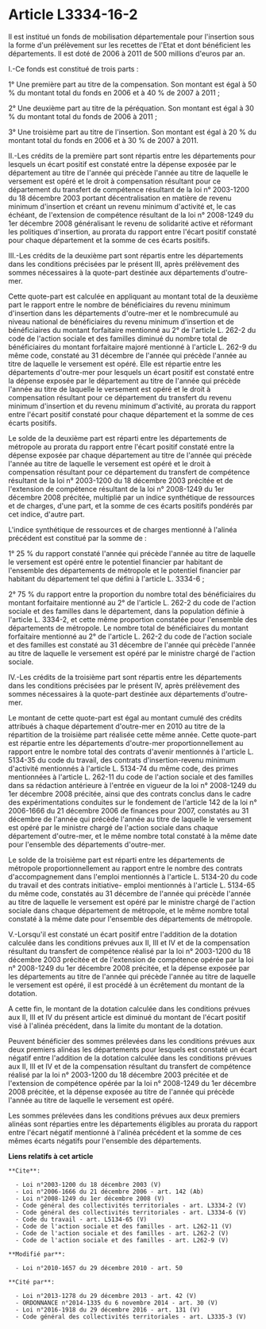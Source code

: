 # Article L3334-16-2

Il est institué un fonds de mobilisation départementale pour l'insertion sous la forme d'un prélèvement sur les recettes de
l'Etat et dont bénéficient les départements. Il est doté de 2006 à 2011 de 500 millions d'euros par an.

I.-Ce fonds est constitué de trois parts : 

1° Une première part au titre de la compensation. Son montant est égal à 50 % du montant total du fonds en 2006 et à 40 % de
2007 à 2011 ; 

2° Une deuxième part au titre de la péréquation. Son montant est égal à 30 % du montant total du fonds de 2006 à 2011 ; 

3° Une troisième part au titre de l'insertion. Son montant est égal à 20 % du montant total du fonds en 2006 et à 30 % de
2007 à 2011. 

II.-Les crédits de la première part sont répartis entre les départements pour lesquels un écart positif est constaté entre la
dépense exposée par le département au titre de l'année qui précède l'année au titre de laquelle le versement est opéré et le
droit à compensation résultant pour ce département du transfert de compétence résultant de la loi n° 2003-1200 du 18 décembre
2003 portant décentralisation en matière de revenu minimum d'insertion et créant un revenu minimum d'activité et, le cas
échéant, de l'extension de compétence résultant de la loi n° 2008-1249 du 1er décembre 2008 généralisant le revenu de
solidarité active et réformant les politiques d'insertion, au prorata du rapport entre l'écart positif constaté pour chaque
département et la somme de ces écarts positifs. 

III.-Les crédits de la deuxième part sont répartis entre les départements dans les conditions précisées par le présent III,
après prélèvement des sommes nécessaires à la quote-part destinée aux départements d'outre-mer. 

Cette quote-part est calculée en appliquant au montant total de la deuxième part le rapport entre le nombre de bénéficiaires
du revenu minimum d'insertion dans les départements d'outre-mer et le nombrecumulé au niveau national de bénéficiaires du
revenu minimum d'insertion et de bénéficiaires du montant forfaitaire mentionné au 2° de l'article L. 262-2 du code de
l'action sociale et des familles diminué du nombre total de bénéficiaires du montant forfaitaire majoré mentionné à l'article
L. 262-9 du même code, constaté au 31 décembre de l'année qui précède l'année au titre de laquelle le versement est opéré.
Elle est répartie entre les départements d'outre-mer pour lesquels un écart positif est constaté entre la dépense exposée par
le département au titre de l'année qui précède l'année au titre de laquelle le versement est opéré et le droit à compensation
résultant pour ce département du transfert du revenu minimum d'insertion et du revenu minimum d'activité, au prorata du
rapport entre l'écart positif constaté pour chaque département et la somme de ces écarts positifs. 

Le solde de la deuxième part est réparti entre les départements de métropole au prorata du rapport entre l'écart positif
constaté entre la dépense exposée par chaque département au titre de l'année qui précède l'année au titre de laquelle le
versement est opéré et le droit à compensation résultant pour ce département du transfert de compétence résultant de la loi
n° 2003-1200 du 18 décembre 2003 précitée et de l'extension de compétence résultant de la loi n° 2008-1249 du 1er décembre
2008 précitée, multiplié par un indice synthétique de ressources et de charges, d'une part, et la somme de ces écarts
positifs pondérés par cet indice, d'autre part.

L'indice synthétique de ressources et de charges mentionné à l'alinéa précédent est constitué par la somme de : 

1° 25 % du rapport constaté l'année qui précède l'année au titre de laquelle le versement est opéré entre le potentiel
financier par habitant de l'ensemble des départements de métropole et le potentiel financier par habitant du département tel
que défini à l'article L. 3334-6 ; 

2° 75 % du rapport entre la proportion du nombre total des bénéficiaires du montant forfaitaire mentionné au 2° de l'article
L. 262-2 du code de l'action sociale et des familles dans le département, dans la population définie à l'article L. 3334-2,
et cette même proportion constatée pour l'ensemble des départements de métropole. Le nombre total de bénéficiaires du montant
forfaitaire mentionné au 2° de l'article L. 262-2 du code de l'action sociale et des familles est constaté au 31 décembre de
l'année qui précède l'année au titre de laquelle le versement est opéré par le ministre chargé de l'action sociale.

IV.-Les crédits de la troisième part sont répartis entre les départements dans les conditions précisées par le présent IV,
après prélèvement des sommes nécessaires à la quote-part destinée aux départements d'outre-mer. 

Le montant de cette quote-part est égal au montant cumulé des crédits attribués à chaque département d'outre-mer en 2010 au
titre de la répartition de la troisième part réalisée cette même année. Cette quote-part est répartie entre les départements
d'outre-mer proportionnellement au rapport entre le nombre total des contrats d'avenir mentionnés à l'article L. 5134-35 du
code du travail, des contrats d'insertion-revenu minimum d'activité mentionnés à l'article L. 5134-74 du même code, des
primes mentionnées à l'article L. 262-11 du code de l'action sociale et des familles dans sa rédaction antérieure à l'entrée
en vigueur de la loi n° 2008-1249 du 1er décembre 2008 précitée, ainsi que des contrats conclus dans le cadre des
expérimentations conduites sur le fondement de l'article 142 de la loi n° 2006-1666 du 21 décembre 2006 de finances pour
2007, constatés au 31 décembre de l'année qui précède l'année au titre de laquelle le versement est opéré par le ministre
chargé de l'action sociale dans chaque département d'outre-mer, et le même nombre total constaté à la même date pour
l'ensemble des départements d'outre-mer. 

Le solde de la troisième part est réparti entre les départements de métropole proportionnellement au rapport entre le nombre
des contrats d'accompagnement dans l'emploi mentionnés à l'article L. 5134-20 du code du travail et des contrats initiative-
emploi mentionnés à l'article L. 5134-65 du même code, constatés au 31 décembre de l'année qui précède l'année au titre de
laquelle le versement est opéré par le ministre chargé de l'action sociale dans chaque département de métropole, et le même
nombre total constaté à la même date pour l'ensemble des départements de métropole.

V.-Lorsqu'il est constaté un écart positif entre l'addition de la dotation calculée dans les conditions prévues aux II, III
et IV et de la compensation résultant du transfert de compétence réalisé par la loi n° 2003-1200 du 18 décembre 2003 précitée
et de l'extension de compétence opérée par la loi n° 2008-1249 du 1er décembre 2008 précitée, et la dépense exposée par les
départements au titre de l'année qui précède l'année au titre de laquelle le versement est opéré, il est procédé à un
écrêtement du montant de la dotation.

A cette fin, le montant de la dotation calculée dans les conditions prévues aux II, III et IV du présent article est diminué
du montant de l'écart positif visé à l'alinéa précédent, dans la limite du montant de la dotation. 

Peuvent bénéficier des sommes prélevées dans les conditions prévues aux deux premiers alinéas les départements pour lesquels
est constaté un écart négatif entre l'addition de la dotation calculée dans les conditions prévues aux II, III et IV et de la
compensation résultant du transfert de compétence réalisé par la loi n° 2003-1200 du 18 décembre 2003 précitée et de
l'extension de compétence opérée par la loi n° 2008-1249 du 1er décembre 2008 précitée, et la dépense exposée au titre de
l'année qui précède l'année au titre de laquelle le versement est opéré. 

Les sommes prélevées dans les conditions prévues aux deux premiers alinéas sont réparties entre les départements éligibles au
prorata du rapport entre l'écart négatif mentionné à l'alinéa précédent et la somme de ces mêmes écarts négatifs pour
l'ensemble des départements.

**Liens relatifs à cet article**

	**Cite**:

	  - Loi n°2003-1200 du 18 décembre 2003 (V)
	  - Loi n°2006-1666 du 21 décembre 2006 - art. 142 (Ab)
	  - Loi n°2008-1249 du 1er décembre 2008 (V)
	  - Code général des collectivités territoriales - art. L3334-2 (V)
	  - Code général des collectivités territoriales - art. L3334-6 (V)
	  - Code du travail - art. L5134-65 (V)
	  - Code de l'action sociale et des familles - art. L262-11 (V)
	  - Code de l'action sociale et des familles - art. L262-2 (V)
	  - Code de l'action sociale et des familles - art. L262-9 (V)

	**Modifié par**:

	  - Loi n°2010-1657 du 29 décembre 2010 - art. 50

	**Cité par**:

	  - Loi n°2013-1278 du 29 décembre 2013 - art. 42 (V)
	  - ORDONNANCE n°2014-1335 du 6 novembre 2014 - art. 30 (V)
	  - Loi n°2016-1918 du 29 décembre 2016 - art. 131 (V)
	  - Code général des collectivités territoriales - art. L3335-3 (V)
